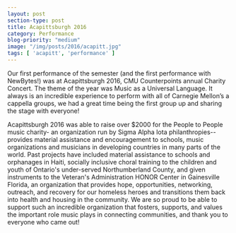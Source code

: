 ```yaml
---
layout: post
section-type: post
title: Acapittsburgh 2016
category: Performance
blog-priority: "medium"
image: "/img/posts/2016/acapitt.jpg"
tags: [ 'acapitt', 'performance' ]
---
```

Our first performance of the semester (and the first performance with NewBytes!) was at Acapittsburgh 2016, CMU Counterpoints annual Charity Concert. The theme of the year was Music as a Universal Language. It always is an incredible experience to perform with all of Carnegie Mellon’s a cappella groups, we had a great time being the first group up and sharing the stage with everyone! 

Acapittsburgh 2016 was able to raise over $2000 for the People to People music charity- an organization run by Sigma Alpha Iota philanthropies-- provides material assistance and encouragement to schools, music organizations and musicians in developing countries in many parts of the world. Past projects have included material assistance to schools and orphanages in Haiti, socially inclusive choral training to the children and youth of Ontario's under-served Northumberland County, and given instruments to the Veteran's Administration HONOR Center in Gainesville Florida, an organization that provides hope, opportunities, networking, outreach, and recovery for our homeless heroes and transitions them back into health and housing in the community. We are so proud to be able to support such an incredible organization that fosters, supports, and values the important role music plays in connecting communities, and thank you to everyone who came out! 